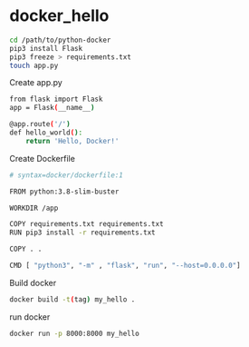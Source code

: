 # docker_hello


```bash
cd /path/to/python-docker
pip3 install Flask
pip3 freeze > requirements.txt
touch app.py
```

Create app.py
```bash
from flask import Flask
app = Flask(__name__)

@app.route('/')
def hello_world():
    return 'Hello, Docker!'
```

Create Dockerfile
```bash
# syntax=docker/dockerfile:1

FROM python:3.8-slim-buster

WORKDIR /app

COPY requirements.txt requirements.txt
RUN pip3 install -r requirements.txt

COPY . .

CMD [ "python3", "-m" , "flask", "run", "--host=0.0.0.0"]
```

Build docker
```bash
docker build -t(tag) my_hello .
```

run docker

```bash
docker run -p 8000:8000 my_hello
```




